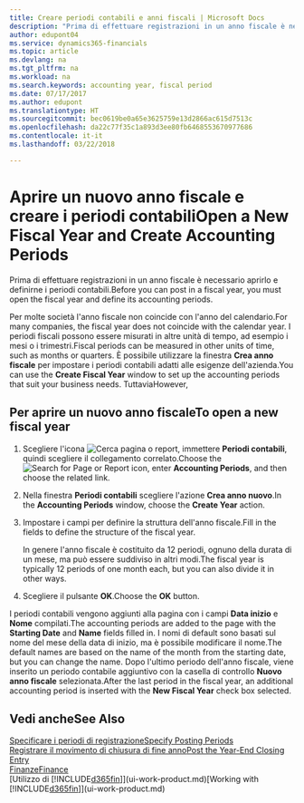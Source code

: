 ```yaml
---
title: Creare periodi contabili e anni fiscali | Microsoft Docs
description: "Prima di effettuare registrazioni in un anno fiscale è necessario aprirlo e definirne i periodi contabili."
author: edupont04
ms.service: dynamics365-financials
ms.topic: article
ms.devlang: na
ms.tgt_pltfrm: na
ms.workload: na
ms.search.keywords: accounting year, fiscal period
ms.date: 07/17/2017
ms.author: edupont
ms.translationtype: HT
ms.sourcegitcommit: bec0619be0a65e3625759e13d2866ac615d7513c
ms.openlocfilehash: da22c77f35c1a893d3ee80fb6468553670977686
ms.contentlocale: it-it
ms.lasthandoff: 03/22/2018

---
```

# <a name="open-a-new-fiscal-year-and-create-accounting-periods"></a><span data-ttu-id="3e023-103">Aprire un nuovo anno fiscale e creare i periodi contabili</span><span class="sxs-lookup"><span data-stu-id="3e023-103">Open a New Fiscal Year and Create Accounting Periods</span></span>
<span data-ttu-id="3e023-104">Prima di effettuare registrazioni in un anno fiscale è necessario aprirlo e definirne i periodi contabili.</span><span class="sxs-lookup"><span data-stu-id="3e023-104">Before you can post in a fiscal year, you must open the fiscal year and define its accounting periods.</span></span>  

<span data-ttu-id="3e023-105">Per molte società l'anno fiscale non coincide con l'anno del calendario.</span><span class="sxs-lookup"><span data-stu-id="3e023-105">For many companies, the fiscal year does not coincide with the calendar year.</span></span> <span data-ttu-id="3e023-106">I periodi fiscali possono essere misurati in altre unità di tempo, ad esempio i mesi o i trimestri.</span><span class="sxs-lookup"><span data-stu-id="3e023-106">Fiscal periods can be measured in other units of time, such as months or quarters.</span></span> <span data-ttu-id="3e023-107">È possibile utilizzare la finestra **Crea anno fiscale** per impostare i periodi contabili adatti alle esigenze dell'azienda.</span><span class="sxs-lookup"><span data-stu-id="3e023-107">You can use the **Create Fiscal Year** window to set up the accounting periods that suit your business needs.</span></span> <span data-ttu-id="3e023-108">Tuttavia</span><span class="sxs-lookup"><span data-stu-id="3e023-108">However,</span></span>   

## <a name="to-open-a-new-fiscal-year"></a><span data-ttu-id="3e023-109">Per aprire un nuovo anno fiscale</span><span class="sxs-lookup"><span data-stu-id="3e023-109">To open a new fiscal year</span></span>
1. <span data-ttu-id="3e023-110">Scegliere l'icona ![Cerca pagina o report](media/ui-search/search_small.png "icona Cerca pagina o report"), immettere **Periodi contabili**, quindi scegliere il collegamento correlato.</span><span class="sxs-lookup"><span data-stu-id="3e023-110">Choose the ![Search for Page or Report](media/ui-search/search_small.png "Search for Page or Report icon") icon, enter **Accounting Periods**, and then choose the related link.</span></span>
2. <span data-ttu-id="3e023-111">Nella finestra **Periodi contabili** scegliere l'azione **Crea anno nuovo**.</span><span class="sxs-lookup"><span data-stu-id="3e023-111">In the **Accounting Periods** window, choose the **Create Year** action.</span></span>
3. <span data-ttu-id="3e023-112">Impostare i campi per definire la struttura dell'anno fiscale.</span><span class="sxs-lookup"><span data-stu-id="3e023-112">Fill in the fields to define the structure of the fiscal year.</span></span>

    <span data-ttu-id="3e023-113">In genere l'anno fiscale è costituito da 12 periodi, ognuno della durata di un mese, ma può essere suddiviso in altri modi.</span><span class="sxs-lookup"><span data-stu-id="3e023-113">The fiscal year is typically 12 periods of one month each, but you can also divide it in other ways.</span></span>
4. <span data-ttu-id="3e023-114">Scegliere il pulsante **OK**.</span><span class="sxs-lookup"><span data-stu-id="3e023-114">Choose the **OK** button.</span></span>

<span data-ttu-id="3e023-115">I periodi contabili vengono aggiunti alla pagina con i campi **Data inizio** e **Nome** compilati.</span><span class="sxs-lookup"><span data-stu-id="3e023-115">The accounting periods are added to the page with the **Starting Date** and **Name** fields filled in.</span></span> <span data-ttu-id="3e023-116">I nomi di default sono basati sul nome del mese della data di inizio, ma è possibile modificare il nome.</span><span class="sxs-lookup"><span data-stu-id="3e023-116">The default names are based on the name of the month from the starting date, but you can change the name.</span></span> <span data-ttu-id="3e023-117">Dopo l'ultimo periodo dell'anno fiscale, viene inserito un periodo contabile aggiuntivo con la casella di controllo **Nuovo anno fiscale** selezionata.</span><span class="sxs-lookup"><span data-stu-id="3e023-117">After the last period in the fiscal year, an additional accounting period is inserted with the **New Fiscal Year** check box selected.</span></span>  


## <a name="see-also"></a><span data-ttu-id="3e023-118">Vedi anche</span><span class="sxs-lookup"><span data-stu-id="3e023-118">See Also</span></span>
[<span data-ttu-id="3e023-119">Specificare i periodi di registrazione</span><span class="sxs-lookup"><span data-stu-id="3e023-119">Specify Posting Periods</span></span>](finance-how-specify-posting-periods.md)  
[<span data-ttu-id="3e023-120">Registrare il movimento di chiusura di fine anno</span><span class="sxs-lookup"><span data-stu-id="3e023-120">Post the Year-End Closing Entry</span></span>](year-how-post-year-end-close-entry.md)  
[<span data-ttu-id="3e023-121">Finanze</span><span class="sxs-lookup"><span data-stu-id="3e023-121">Finance</span></span>](finance.md)  
<span data-ttu-id="3e023-122">[Utilizzo di [!INCLUDE[d365fin](includes/d365fin_md.md)]](ui-work-product.md)</span><span class="sxs-lookup"><span data-stu-id="3e023-122">[Working with [!INCLUDE[d365fin](includes/d365fin_md.md)]](ui-work-product.md)</span></span>

